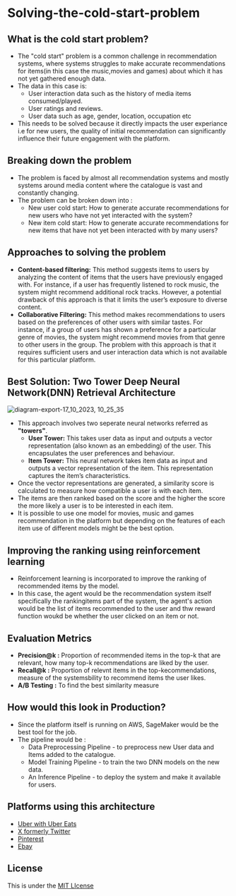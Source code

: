 # Solving-the-cold-start-problem
## What is the cold start problem? 
- The "cold start" problem is a common challenge in recommendation systems, where systems struggles to make accurate recommendations for items(in this case the music,movies and games) about which it has not yet gathered enough data.
- The data in this case is:
  - User interaction data such as the history of media items consumed/played.
  - User ratings and reviews.
  - User data such as age, gender, location, occupation etc
- This needs to be solved because it directly impacts the user experiance i.e for new users, the quality of initial recommendation can significantly influence their future engagement with the platform.

## Breaking down the problem
- The problem is faced by almost all recommendation systems and mostly systems around media content where the catalogue is vast and constantly changing.
- The problem can be broken down into :
  - New user cold start: How to generate accurate recommendations for new users who have not yet interacted with the system?
  - New item cold start: How to generate accurate recommendations for new items that have not yet been interacted with by many users?

## Approaches to solving the problem
- **Content-based filtering:** This method suggests items to users by analyzing the content of items that the users have previously engaged with. For instance, if a user has frequently listened to rock music, the system might recommend additional rock tracks. However, a potential drawback of this approach is that it limits the user’s exposure to diverse content.
- **Collaborative Filtering:** This method makes recommendations to users based on the preferences of other users with similar tastes. For instance, if a group of users has shown a preference for a particular genre of movies, the system might recommend movies from that genre to other users in the group. The problem with this approach is that it requires sufficient users and user interaction data which is not available for this particular platform.

## Best Solution: Two Tower Deep Neural Network(DNN) Retrieval Architecture

![diagram-export-17_10_2023, 10_25_35](https://github.com/KevKibe/Solving-the-cold-start-problem/assets/86055894/eb32b28c-e4c5-46da-a67d-9924a2e6e88c)


- This approach involves two seperate neural networks referred as **"towers"**.
  - **User Tower:** This takes user data as input and outputs a vector representation (also known as an embedding) of the user. This encapsulates the user 
     preferences and behaviour.
  - **Item Tower:** This neural network takes item data as input and outputs a vector representation of the item. This representation captures the item’s 
    characteristics.
- Once the vector representations are generated, a similarity score is calculated to measure how compatible a user is with each item.
- The items are then ranked based on the score and the higher the score the more likely a user is to be interested in each item.
- It is possible to use one model for movies, music and games recommendation in the platform but depending on the features of each item use of different models might be the best option.
  
## Improving the ranking using reinforcement learning
- Reinforcement learning is incorporated to improve the ranking of recommended items by the model.
- In this case, the agent would be the recommendation system itself specifically the rankingitems part of the system, the agent's action would be the list of items recommended to the user and thw reward function woukd be whether the user clicked on an item or not.
  
## Evaluation Metrics
- **Precision@k :** Proportion of recommended items in the top-k that are relevant, how many top-k recommendations are liked by the user.
- **Recall@k :** Proportion of relevnt items in the top-kecommendations, measure of the systemsbility to recommend items the user likes.
- **A/B Testing :** To find the best similarity measure

## How would this look in Production?
- Since the platform itself is running on AWS, SageMaker would be the best tool for the job.
- The pipeline would be :
   - Data Preprocessing Pipeline - to preprocess new User data and Items added to the catalogue.
   - Model Training Pipeline - to train the two DNN models on the new data.
   - An Inference Pipeline - to deploy the system and make it available for users.

## Platforms using this architecture
- [Uber with Uber Eats](https://www.uber.com/en-KE/blog/innovative-recommendation-applications-using-two-tower-embeddings/)
-  [X formerly Twitter](https://blog.twitter.com/engineering/en_us/topics/insights/2022/model-based-candidate-generation-for-account-recommendations)
-  [Pinterest](https://medium.com/pinterest-engineering/pinterest-home-feed-unified-lightweight-scoring-a-two-tower-approach-b3143ac70b55)
-  [Ebay](https://arxiv.org/pdf/2102.06156.pdf)

## License
This is under the [MIT LIcense](https://github.com/KevKibe/Solving-the-cold-start-problem/blob/main/LICENSE)
